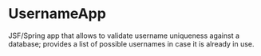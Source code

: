 # UsernameApp
JSF/Spring app that allows to validate username uniqueness against a database; provides a list of possible usernames in case it is already in use.
